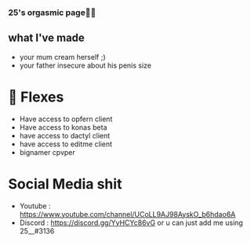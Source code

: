 ### 25's orgasmic page🤩💦


## what I've made
- your mum cream herself ;)
- your father insecure about his penis size


# 💬 Flexes 
- Have access to opfern client
- Have access to konas beta
- have access to dactyl client
- have access to editme client
- bignamer cpvper



# Social Media shit
- Youtube : https://www.youtube.com/channel/UCoLL9AJ98AyskO_b6hdao6A
- Discord : https://discord.gg/YyHCYc86vG or u can just add me using 25__#3136
